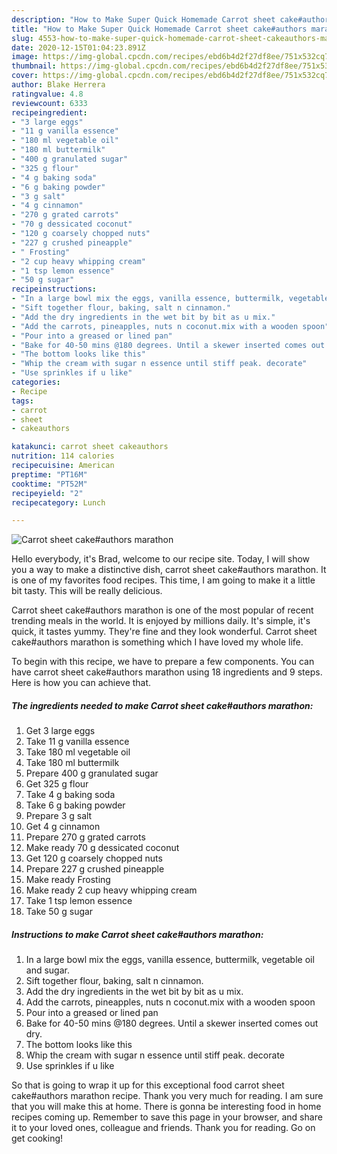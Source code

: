 ```yaml
---
description: "How to Make Super Quick Homemade Carrot sheet cake#authors marathon"
title: "How to Make Super Quick Homemade Carrot sheet cake#authors marathon"
slug: 4553-how-to-make-super-quick-homemade-carrot-sheet-cakeauthors-marathon
date: 2020-12-15T01:04:23.891Z
image: https://img-global.cpcdn.com/recipes/ebd6b4d2f27df8ee/751x532cq70/carrot-sheet-cakeauthors-marathon-recipe-main-photo.jpg
thumbnail: https://img-global.cpcdn.com/recipes/ebd6b4d2f27df8ee/751x532cq70/carrot-sheet-cakeauthors-marathon-recipe-main-photo.jpg
cover: https://img-global.cpcdn.com/recipes/ebd6b4d2f27df8ee/751x532cq70/carrot-sheet-cakeauthors-marathon-recipe-main-photo.jpg
author: Blake Herrera
ratingvalue: 4.8
reviewcount: 6333
recipeingredient:
- "3 large eggs"
- "11 g vanilla essence"
- "180 ml vegetable oil"
- "180 ml buttermilk"
- "400 g granulated sugar"
- "325 g flour"
- "4 g baking soda"
- "6 g baking powder"
- "3 g salt"
- "4 g cinnamon"
- "270 g grated carrots"
- "70 g dessicated coconut"
- "120 g coarsely chopped nuts"
- "227 g crushed pineapple"
- " Frosting"
- "2 cup heavy whipping cream"
- "1 tsp lemon essence"
- "50 g sugar"
recipeinstructions:
- "In a large bowl mix the eggs, vanilla essence, buttermilk, vegetable oil and sugar."
- "Sift together flour, baking, salt n cinnamon."
- "Add the dry ingredients in the wet bit by bit as u mix."
- "Add the carrots, pineapples, nuts n coconut.mix with a wooden spoon"
- "Pour into a greased or lined pan"
- "Bake for 40-50 mins @180 degrees. Until a skewer inserted comes out dry."
- "The bottom looks like this"
- "Whip the cream with sugar n essence until stiff peak. decorate"
- "Use sprinkles if u like"
categories:
- Recipe
tags:
- carrot
- sheet
- cakeauthors

katakunci: carrot sheet cakeauthors 
nutrition: 114 calories
recipecuisine: American
preptime: "PT16M"
cooktime: "PT52M"
recipeyield: "2"
recipecategory: Lunch

---
```



![Carrot sheet cake#authors marathon](https://img-global.cpcdn.com/recipes/ebd6b4d2f27df8ee/751x532cq70/carrot-sheet-cakeauthors-marathon-recipe-main-photo.jpg)

Hello everybody, it's Brad, welcome to our recipe site. Today, I will show you a way to make a distinctive dish, carrot sheet cake#authors marathon. It is one of my favorites food recipes. This time, I am going to make it a little bit tasty. This will be really delicious.

Carrot sheet cake#authors marathon is one of the most popular of recent trending meals in the world. It is enjoyed by millions daily. It's simple, it's quick, it tastes yummy. They're fine and they look wonderful. Carrot sheet cake#authors marathon is something which I have loved my whole life.




To begin with this recipe, we have to prepare a few components. You can have carrot sheet cake#authors marathon using 18 ingredients and 9 steps. Here is how you can achieve that.

<!--inarticleads1-->

##### The ingredients needed to make Carrot sheet cake#authors marathon:

1. Get 3 large eggs
1. Take 11 g vanilla essence
1. Take 180 ml vegetable oil
1. Take 180 ml buttermilk
1. Prepare 400 g granulated sugar
1. Get 325 g flour
1. Take 4 g baking soda
1. Take 6 g baking powder
1. Prepare 3 g salt
1. Get 4 g cinnamon
1. Prepare 270 g grated carrots
1. Make ready 70 g dessicated coconut
1. Get 120 g coarsely chopped nuts
1. Prepare 227 g crushed pineapple
1. Make ready  Frosting
1. Make ready 2 cup heavy whipping cream
1. Take 1 tsp lemon essence
1. Take 50 g sugar




<!--inarticleads2-->

##### Instructions to make Carrot sheet cake#authors marathon:

1. In a large bowl mix the eggs, vanilla essence, buttermilk, vegetable oil and sugar.
1. Sift together flour, baking, salt n cinnamon.
1. Add the dry ingredients in the wet bit by bit as u mix.
1. Add the carrots, pineapples, nuts n coconut.mix with a wooden spoon
1. Pour into a greased or lined pan
1. Bake for 40-50 mins @180 degrees. Until a skewer inserted comes out dry.
1. The bottom looks like this
1. Whip the cream with sugar n essence until stiff peak. decorate
1. Use sprinkles if u like




So that is going to wrap it up for this exceptional food carrot sheet cake#authors marathon recipe. Thank you very much for reading. I am sure that you will make this at home. There is gonna be interesting food in home recipes coming up. Remember to save this page in your browser, and share it to your loved ones, colleague and friends. Thank you for reading. Go on get cooking!

